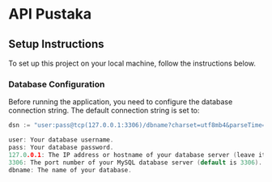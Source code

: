 # API Pustaka

## Setup Instructions

To set up this project on your local machine, follow the instructions below.

### Database Configuration

Before running the application, you need to configure the database connection string. The default connection string is set to:

```go
dsn := "user:pass@tcp(127.0.0.1:3306)/dbname?charset=utf8mb4&parseTime=True&loc=Local"

user: Your database username.
pass: Your database password.
127.0.0.1: The IP address or hostname of your database server (leave it as 127.0.0.1 if it's running on your local machine).
3306: The port number of your MySQL database server (default is 3306).
dbname: The name of your database.

